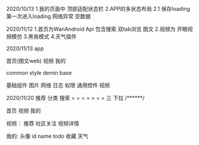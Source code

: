 2020/10/13
1.我的页面中 顶部适配状态栏
2.APP的多状态布局
    2.1 保存loading 第一次进入loading 网络异常 空数据

2020/11/12
1.首页为WanAndroid Api 包含搜索 双tab浏览 图文
2.视频为 开眼视频模仿
3.黑夜模式
4.天气插件

2020/11/13
app

首页(图文web) 视频 我的

common
style demin base

基础组件
图片 网络 日志 权限 通用控件 视频

2020/11/20
推荐  分类  搜索
 = = = = = = =  三
 下拉
  /******/

首页     视频     我的

视频：
推荐  社区关注
视频详情

我的:
头像  id  name
 todo  收藏  天气

